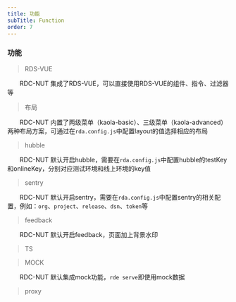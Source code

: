 ```yaml
---
title: 功能
subTitle: Function
order: 7
---
```


### 功能

> RDS-VUE

&emsp;&emsp;RDC-NUT 集成了RDS-VUE，可以直接使用RDS-VUE的组件、指令、过滤器等

> 布局

&emsp;&emsp;RDC-NUT 内置了两级菜单（kaola-basic）、三级菜单（kaola-advanced）两种布局方案，可通过在`rda.config.js`中配置layout的值选择相应的布局

> hubble

&emsp;&emsp;RDC-NUT 默认开启hubble，需要在`rda.config.js`中配置hubble的testKey和onlineKey，分别对应测试环境和线上环境的key值

> sentry

&emsp;&emsp;RDC-NUT 默认开启sentry，需要在`rda.config.js`中配置sentry的相关配置，例如：`org`、`project`、`release`、`dsn`、`token`等

> feedback

&emsp;&emsp;RDC-NUT 默认开启feedback，页面加上背景水印

> TS

> MOCK

&emsp;&emsp;RDC-NUT 默认集成mock功能，`rde serve`即使用mock数据

> proxy
